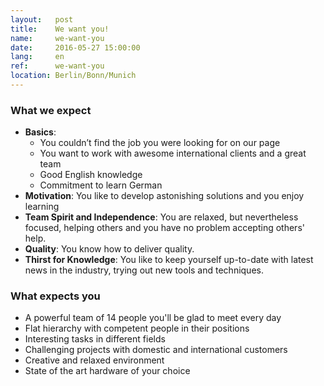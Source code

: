 ```yaml
---
layout:   post
title:    We want you!
name:     we-want-you
date:     2016-05-27 15:00:00
lang:     en
ref:      we-want-you
location: Berlin/Bonn/Munich
---
```


### What we expect

- **Basics**:
    + You couldn’t find the job you were looking for on our page
    + You want to work with awesome international clients and a great team
    + Good English knowledge
    + Commitment to learn German
- **Motivation**: You like to develop astonishing solutions and you enjoy learning
- **Team Spirit and Independence**: You are relaxed, but nevertheless focused, helping others and you have no problem accepting others' help. 
- **Quality**: You know how to deliver quality.
- **Thirst for Knowledge**: You like to keep yourself up-to-date with latest news in the industry, trying out new tools and techniques.

### What expects you

- A powerful team of 14 people you'll be glad to meet every day
- Flat hierarchy with competent people in their positions
- Interesting tasks in different fields
- Challenging projects with domestic and international customers
- Creative and relaxed environment
- State of the art hardware of your choice
